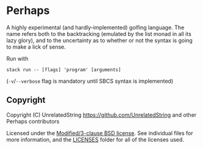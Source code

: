 <!--
  ~ SPDX-FileCopyrightText: 2020-2022 UnrelatedString <https://github.com/UnrelatedString> and other Perhaps contributors
  ~
  ~ SPDX-License-Identifier: BSD-3-Clause
  -->

# Perhaps

A highly experimental (and hardly-implemented) golfing language. The name refers both to the backtracking (emulated by the list monad in all its lazy glory), and to the uncertainty as to whether or not the syntax is going to make a lick of sense.

Run with

```
stack run -- [flags] 'program' [arguments]
```
(`-v`/`--verbose` flag is mandatory until SBCS syntax is implemented)

## Copyright

Copyright (C) UnrelatedString <https://github.com/UnrelatedString> and other Perhaps contributors

Licensed under the [Modified/3-clause BSD license](LICENSE).
See individual files for more information,
and the [LICENSES](LICENSES/) folder for all of the licenses used.
